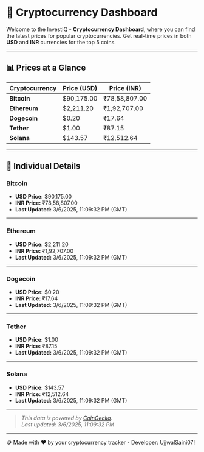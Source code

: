 
# 🚀 Cryptocurrency Dashboard

Welcome to the InvestIQ - **Cryptocurrency Dashboard**, where you can find the latest prices for popular cryptocurrencies. Get real-time prices in both **USD** and **INR** currencies for the top 5 coins.

---

## 📊 Prices at a Glance

| **Cryptocurrency** | **Price (USD)**       | **Price (INR)**        |
|---------------------|-----------------------|------------------------|
| **Bitcoin**   | $90,175.00 | ₹78,58,807.00 |
| **Ethereum**   | $2,211.20 | ₹1,92,707.00 |
| **Dogecoin**   | $0.20 | ₹17.64 |
| **Tether**   | $1.00 | ₹87.15 |
| **Solana**   | $143.57 | ₹12,512.64 |

---

## 📌 Individual Details

### Bitcoin

- **USD Price:** $90,175.00
- **INR Price:** ₹78,58,807.00
- **Last Updated:** 3/6/2025, 11:09:32 PM (GMT)
---


### Ethereum

- **USD Price:** $2,211.20
- **INR Price:** ₹1,92,707.00
- **Last Updated:** 3/6/2025, 11:09:32 PM (GMT)
---


### Dogecoin

- **USD Price:** $0.20
- **INR Price:** ₹17.64
- **Last Updated:** 3/6/2025, 11:09:32 PM (GMT)
---


### Tether

- **USD Price:** $1.00
- **INR Price:** ₹87.15
- **Last Updated:** 3/6/2025, 11:09:32 PM (GMT)
---


### Solana

- **USD Price:** $143.57
- **INR Price:** ₹12,512.64
- **Last Updated:** 3/6/2025, 11:09:32 PM (GMT)
---


> _This data is powered by [CoinGecko](https://www.coingecko.com)._  
> _Last updated: 3/6/2025, 11:09:32 PM_  

---
🪙 Made with ❤️ by your cryptocurrency tracker - Developer: UjjwalSaini07!
